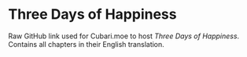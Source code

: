 # Three Days of Happiness
Raw GitHub link used for Cubari.moe to host _Three Days of Happiness_. Contains all chapters in their English translation.
